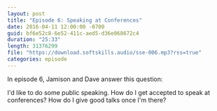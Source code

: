 ```yaml
---
layout: post
title: "Episode 6: Speaking at Conferences"
date: 2016-04-11 12:00:00 -0700
guid: bf6e52c8-6e52-411c-aed5-d36e068672c4
duration: "25:33"
length: 31376299
file: "https://download.softskills.audio/sse-006.mp3?rss=true"
categories: episode
---
```






In episode 6, Jamison and Dave answer this question:

I'd like to do some public speaking. How do I get accepted to speak at conferences? How do I give good talks once I'm there?



